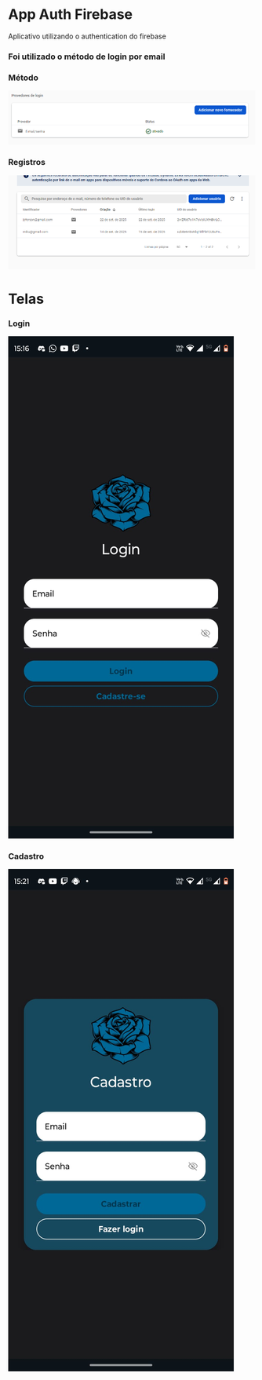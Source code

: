 # App Auth Firebase
Aplicativo utilizando o authentication do firebase

### Foi utilizado o método de login por email 

### Método
![Método de login](https://github.com/Miguel-Yudi/appAuthFirebase/blob/main/prints/image.png "Método")
### Registros
![Registros](https://github.com/Miguel-Yudi/appAuthFirebase/blob/main/prints/registros.png "Registros")

# Telas

### Login
![Login](https://github.com/Miguel-Yudi/appAuthFirebase/blob/main/prints/login.jpeg "Login")

### Cadastro
![Cadastro](https://github.com/Miguel-Yudi/appAuthFirebase/blob/main/prints/cadastro.jpeg "Cadastro")
